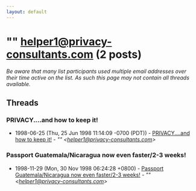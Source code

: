 ```yaml
---
layout: default
---
```


# "" <helper1@privacy-consultants.com> (2 posts)

_Be aware that many list participants used multiple email addresses over their time active on the list. As such this page may not contain all threads available._

## Threads

### PRIVACY....and how to keep it!
+ 1998-06-25 (Thu, 25 Jun 1998 11:14:09 -0700 (PDT)) - [PRIVACY....and how to keep it!](/archive/1998/06/d7c285287cad68568f38a92317b21b3ad3d856b8d80f9f78bd2b1a3fbf682489) - _"" \<helper1@privacy-consultants.com\>_

### Passport Guatemala/Nicaragua now even faster/2-3 weeks!
+ 1998-11-29 (Mon, 30 Nov 1998 06:24:28 +0800) - [Passport Guatemala/Nicaragua now even faster/2-3 weeks!](/archive/1998/11/75020d86a2439e0eaec15f4d8d03661839c5871b5473f9c9b6958b16cb1faa5f) - _"" \<helper1@privacy-consultants.com\>_

